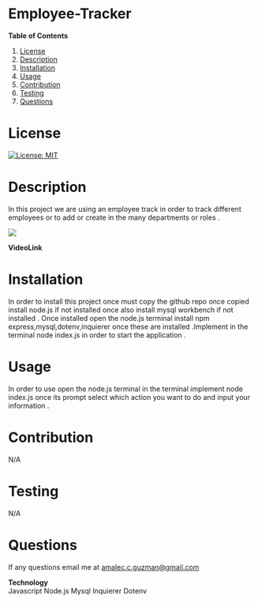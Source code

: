 # Employee-Tracker 
                    

**Table of Contents**
1. [License](#license)
2. [Description](#description)
3. [Installation](#installation) 
4. [Usage](#usage)  
5. [Contribution](#contribution)
6. [Testing](#testing) 
7. [Questions](#questions)  


# **License** 

[![License: MIT](https://img.shields.io/badge/License-MIT-yellow.svg)](https://opensource.org/licenses/MIT)

# **Description** 

In this project we are using an employee track in order to track different employees or to add or create in the 
many departments or roles . 

![](images/Screenshot(37).png) 

   **VideoLink** 
  

# **Installation** 
  
In order to install this project once must copy the github repo once copied install node.js if not installed once also install mysql workbench if not installed . Once installed open the node.js terminal install npm express,mysql,dotenv,inquierer once these are installed .Implement in the terminal node index.js in order to start the application .  

# **Usage**  
        
In order to use open the node.js terminal in the terminal implement node index.js once its prompt select which 
action you want to do and input your information .

# **Contribution** 

N/A 

# **Testing** 

N/A 

# **Questions** 

If any questions email me at amalec.c.guzman@gmail.com 

**Technology**  
Javascript 
Node.js 
Mysql 
Inquierer 
Dotenv 
